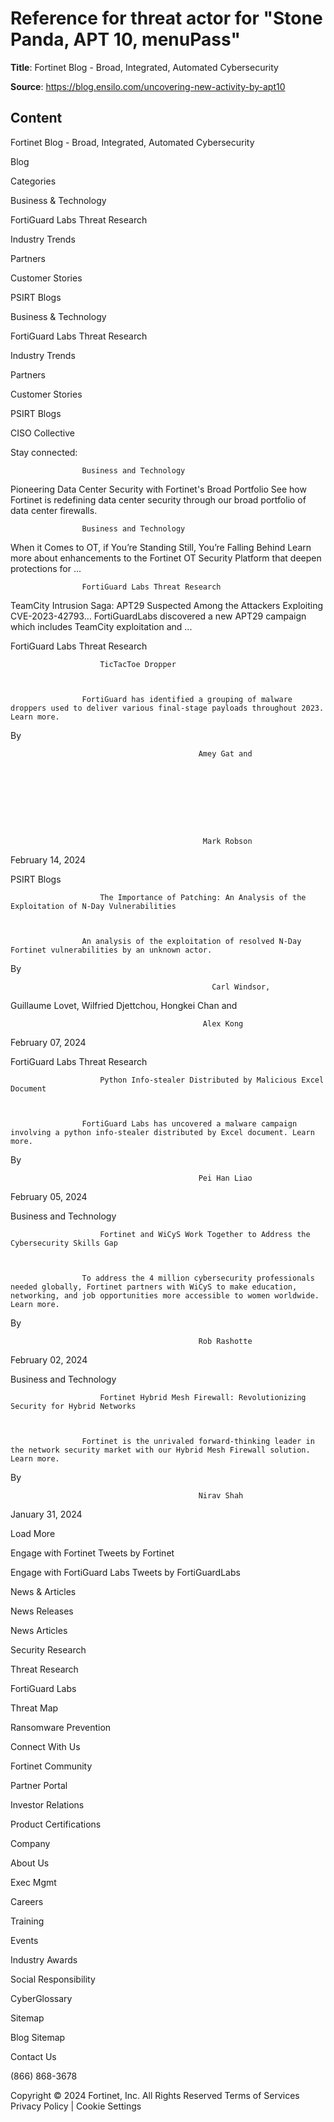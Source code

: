 # Reference for threat actor for "Stone Panda, APT 10, menuPass"

**Title**: Fortinet Blog - Broad, Integrated, Automated Cybersecurity 

**Source**: https://blog.ensilo.com/uncovering-new-activity-by-apt10

## Content








Fortinet Blog - Broad, Integrated, Automated Cybersecurity 

































Blog




Categories



Business & Technology 




FortiGuard Labs Threat Research




Industry Trends




Partners




Customer Stories




PSIRT Blogs






Business & Technology 




FortiGuard Labs Threat Research




Industry Trends




Partners




Customer Stories




PSIRT Blogs




CISO Collective




































Stay connected:
























































                    Business and Technology
                
Pioneering Data Center Security with Fortinet's Broad Portfolio
See how Fortinet is redefining data center security through our broad portfolio of data center firewalls.








                    Business and Technology
                
When it Comes to OT, if You’re Standing Still, You’re Falling Behind
Learn more about enhancements to the Fortinet OT Security Platform that deepen protections for ...






                    FortiGuard Labs Threat Research
                
TeamCity Intrusion Saga: APT29 Suspected Among the Attackers Exploiting CVE-2023-42793…
FortiGuardLabs discovered a new APT29 campaign which includes TeamCity exploitation and ...



















FortiGuard Labs Threat Research



                        TicTacToe Dropper
                    


                    FortiGuard has identified a grouping of malware droppers used to deliver various final-stage payloads throughout 2023. Learn more.
                






By
					

                        

                                  
                                      
                                            
                                          
                                              Amey Gat and
                                          
                                           
                                      
                                  
                          

                                  
                                      
                                            
                                               Mark Robson

February 14, 2024















PSIRT Blogs



                        The Importance of Patching: An Analysis of the Exploitation of N-Day Vulnerabilities
                    


                    An analysis of the exploitation of resolved N-Day Fortinet vulnerabilities by an unknown actor.
                






By
					

                        

                                  
                                      
                                            
                                          
                                           
                                                 Carl Windsor,
 Guillaume Lovet,
 Wilfried Djettchou,
 Hongkei Chan and
                                          
                                           
                                      
                                  
                          

                                  
                                      
                                            
                                               Alex Kong

February 07, 2024















FortiGuard Labs Threat Research



                        Python Info-stealer Distributed by Malicious Excel Document
                    


                    FortiGuard Labs has uncovered a malware campaign involving a python info-stealer distributed by Excel document. Learn more.
                






By
					

                        

                                  
                                      
                                            
                                              Pei Han Liao

February 05, 2024















Business and Technology



                        Fortinet and WiCyS Work Together to Address the Cybersecurity Skills Gap
                    


                    To address the 4 million cybersecurity professionals needed globally, Fortinet partners with WiCyS to make education, networking, and job opportunities more accessible to women worldwide. Learn more.
                






By
					

                        

                                  
                                      
                                            
                                              Rob Rashotte

February 02, 2024















Business and Technology



                        Fortinet Hybrid Mesh Firewall: Revolutionizing Security for Hybrid Networks
                    


                    Fortinet is the unrivaled forward-thinking leader in the network security market with our Hybrid Mesh Firewall solution. Learn more.
                






By
					

                        

                                  
                                      
                                            
                                              Nirav Shah

January 31, 2024






Load More






Engage with Fortinet
Tweets by Fortinet



Engage with FortiGuard Labs
Tweets by FortiGuardLabs 


































































News & Articles


News Releases


News Articles




Security Research


Threat Research


FortiGuard Labs


Threat Map


Ransomware Prevention




Connect With Us


Fortinet Community


Partner Portal


Investor Relations


Product Certifications




Company


About Us


Exec Mgmt


Careers


Training


Events


Industry Awards


Social Responsibility


CyberGlossary


Sitemap


Blog Sitemap




Contact Us

(866) 868-3678





Copyright © 2024 Fortinet, Inc. All Rights Reserved
Terms of Services
Privacy Policy
 | Cookie Settings










